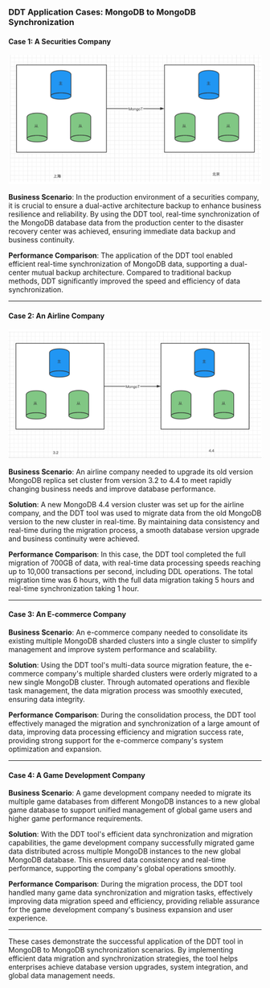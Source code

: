 ### DDT Application Cases: MongoDB to MongoDB Synchronization

#### Case 1: A Securities Company

![img_5.png](../../images/document-data-transfer/img_5.png)

**Business Scenario**:
In the production environment of a securities company, it is crucial to ensure a dual-active architecture backup to enhance business resilience and reliability. By using the DDT tool, real-time synchronization of the MongoDB database data from the production center to the disaster recovery center was achieved, ensuring immediate data backup and business continuity.

**Performance Comparison**:
The application of the DDT tool enabled efficient real-time synchronization of MongoDB data, supporting a dual-center mutual backup architecture. Compared to traditional backup methods, DDT significantly improved the speed and efficiency of data synchronization.

---

#### Case 2: An Airline Company

![img_6.png](../../images/document-data-transfer/img_6.png)

**Business Scenario**:
An airline company needed to upgrade its old version MongoDB replica set cluster from version 3.2 to 4.4 to meet rapidly changing business needs and improve database performance.

**Solution**:
A new MongoDB 4.4 version cluster was set up for the airline company, and the DDT tool was used to migrate data from the old MongoDB version to the new cluster in real-time. By maintaining data consistency and real-time during the migration process, a smooth database version upgrade and business continuity were achieved.

**Performance Comparison**:
In this case, the DDT tool completed the full migration of 700GB of data, with real-time data processing speeds reaching up to 10,000 transactions per second, including DDL operations. The total migration time was 6 hours, with the full data migration taking 5 hours and real-time synchronization taking 1 hour.

---

#### Case 3: An E-commerce Company

**Business Scenario**:
An e-commerce company needed to consolidate its existing multiple MongoDB sharded clusters into a single cluster to simplify management and improve system performance and scalability.

**Solution**:
Using the DDT tool's multi-data source migration feature, the e-commerce company's multiple sharded clusters were orderly migrated to a new single MongoDB cluster. Through automated operations and flexible task management, the data migration process was smoothly executed, ensuring data integrity.

**Performance Comparison**:
During the consolidation process, the DDT tool effectively managed the migration and synchronization of a large amount of data, improving data processing efficiency and migration success rate, providing strong support for the e-commerce company's system optimization and expansion.

---

#### Case 4: A Game Development Company

**Business Scenario**:
A game development company needed to migrate its multiple game databases from different MongoDB instances to a new global game database to support unified management of global game users and higher game performance requirements.

**Solution**:
With the DDT tool's efficient data synchronization and migration capabilities, the game development company successfully migrated game data distributed across multiple MongoDB instances to the new global MongoDB database. This ensured data consistency and real-time performance, supporting the company's global operations smoothly.

**Performance Comparison**:
During the migration process, the DDT tool handled many game data synchronization and migration tasks, effectively improving data migration speed and efficiency, providing reliable assurance for the game development company's business expansion and user experience.

---

These cases demonstrate the successful application of the DDT tool in MongoDB to MongoDB synchronization scenarios. By implementing efficient data migration and synchronization strategies, the tool helps enterprises achieve database version upgrades, system integration, and global data management needs.
